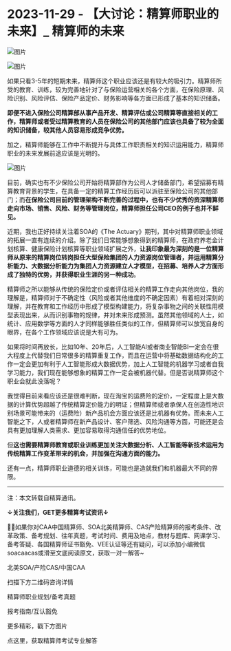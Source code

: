 # 2023-11-29 - 【大讨论：精算师职业的未来】_ 精算师的未来

![图片](https://mmbiz.qpic.cn/mmbiz_jpg/mK3FpI9af4kg4PH3You8v1p2s4zAl35ZxNnxg0MdNmVTvH2IJcatox7FnBcNAnYE4JN8ZPBDeK1yLvRwqaptmA/640?wx_fmt=jpeg&tp=webp&wxfrom=5&wx_lazy=1)

![图片](https://mmbiz.qpic.cn/mmbiz_gif/mK3FpI9af4kg4PH3You8v1p2s4zAl35ZQkpnCFrL4sxibTsCHduia44N0WRpw0ibe62rGfxowYB0ZzQROPDAlhh3Q/640?wx_fmt=gif&tp=webp&wxfrom=5&wx_lazy=1)

如果只看3-5年的短期未来，精算师这个职业应该还是有较大的吸引力。精算师所受的教育、训练，较为完善地针对了与保险运营相关的各个方面，在保险原理、风险识别、风险评估、保险产品定价、财务影响等各方面已形成了基本的知识储备。

**即便不进入保险公司精算部从事产品开发、精算评估或公司精算等直接相关的工作，精算师或者受过精算教育的人员在保险公司的其他部门应该也具备了较为全面的知识储备，较其他人员容易形成竞争优势。**

加之，精算师能够在工作中不断提升与具体工作职责相关的知识运用能力，精算师职业的未来发展前途应该是光明的。

![图片](https://mmbiz.qpic.cn/sz_mmbiz_jpg/mK3FpI9af4kd7pxlDyYE4736NXnBLHtezFOmtbCsSyZfjNMibWumBOVd83UqQDTnTtgIdxzsF1apHSktOmefRiag/640?wx_fmt=jpeg&from=appmsg&tp=webp&wxfrom=5&wx_lazy=1)

目前，确实也有不少保险公司开始将精算部作为公司人才储备部门，希望招募有精算教育背景的学生，在具备一定的精算工作经历后可以派驻至保险公司的其他部门；而**在保险公司目前的管理架构不断完善的过程中，也有不少优秀的资深精算师走向市场、销售、风险、财务等管理岗位，精算师担任公司CEO的例子也并不鲜见。**

近期，我也正好持续关注着SOA的《The Actuary》期刊，其中对精算师职业领域的拓展一直有连续的介绍。除了我们日常能够想象得到的精算师，在政府养老金计划核算、健康保险计划核算等职业领域扩展之外，**让我印象最为深刻的是一位精算师从原来的精算岗位转岗担任大型保险集团的人力资源岗位管理者，并运用精算分析能力、大数据分析能力为集团人力资源建立人才模型，在招募、培养人才方面形成了独特的优势，并获得职业生涯的另一种成功**。

精算师之所以能够从传统的保险定价或者评估相关的精算工作走向其他岗位，我的理解是，精算师对于不确定性（风险或者其他维度的不确定因素）有着相对深刻的理解，并在教育和工作经历中形成了模型构建能力，将复杂事物之间的关联性用模型表现出来，从而识别事物的规律，并对未来形成预测。虽然其他领域的人士，如统计、应用数学等方面的人才同样能够胜任类似的工作，但精算师可以放宽自身的眼界，在各个工作领域应该说是大有可为。


如果将时间再放长，比如10年、20年后，人工智能AI或者商业智能BI一定会在很大程度上代替我们日常很多的精算重复工作，而且在运营中将基础数据结构化的工作一定会更加有利于人工智能形成大数据优势，加上人工智能的机器学习或者自我学习能力，我们现在能够想象的精算工作一定会被机器代替。但是否说精算师这个职业会就此没落呢？

我觉得目前来看应该还是很难判断，现在淘宝的运费险的定价，一定程度上是大数据的计算优势超越了传统精算定价能力的明证；但精算师或者承保人在创造性地识别场景可能带来的（运费险）新产品机会方面应该还是比机器有优势。而未来人工智能之下，人或者精算师在新产品设计、客户筛选、风险沟通等方面，可能还是会具有更加理解人类需求、更加容易取得沟通信任的优势地位。

但**这也需要精算师教育或职业训练更加关注大数据分析、人工智能等新技术运用为传统精算工作变革带来的机会，并加强在沟通方面的能力。**

还有一点，精算师职业道德的相关训练，可能也是造就我们和机器最大不同的界限。

----------------------------

注：本文转载自精算通讯。

**↓关注我们，GET更多精算考试资讯↓**

💁‍♀️如果你对CAA中国精算师、SOA北美精算师、CAS产险精算师的报考条件、改革政策、备考规划、往年真题，考试时间、费用及地点，教材与题库、网课学习、备考答疑、各国精算师证书豁免、VEE认证等还有疑问，可以添加小编微信soacaacas或滑至文底阅读原文，获取一对一解答~

北美SOA/产险CAS/中国CAA

扫描下方二维码咨询详情


精算师职业规划/备考真题

报考指南/互认豁免



更多精彩，戳下方图片


[](http://mp.weixin.qq.com/s?__biz=Mzg5ODgxNDE0NQ==&mid=2247496095&idx=1&sn=1652ad043d7583602c430bfc3007aac3&chksm=c05e6831f729e127b771f250531ddbc5e5fa382e199b4a6f49c73a6c8a3b21102ab8fe3e879f&scene=21#wechat_redirect)

[](http://mp.weixin.qq.com/s?__biz=Mzg5ODgxNDE0NQ==&mid=2247493501&idx=1&sn=7620e474746373a659fe5ef89fbb7cd2&chksm=c05e7ed3f729f7c511ae682b3857e983df48e50f8605ed66cb2ef2297a4871ede24978a97033&scene=21#wechat_redirect)

[](http://mp.weixin.qq.com/s?__biz=Mzg5ODgxNDE0NQ==&mid=2247485880&idx=1&sn=0ba2bf0e4451dec32a929e06b118121c&chksm=c05d9016f72a1900fe9894195b322250dec7c7456ca30c5cce94ae6819d30bc65094e2e2719d&scene=21#wechat_redirect)

[](http://mp.weixin.qq.com/s?__biz=Mzg5ODgxNDE0NQ==&mid=2247483716&idx=1&sn=e1df2885756e4f4a72d0567ffa4690bb&chksm=c05d98eaf72a11fca6a29c8eb62754a0b92898373d1de868332308fafe026d4c456fc0f4653f&scene=21#wechat_redirect)

[](http://mp.weixin.qq.com/s?__biz=Mzg5ODgxNDE0NQ==&mid=2247484305&idx=1&sn=faae400b6a109a99b390d9cf3b2e4c29&chksm=c05d9a3ff72a1329c36d211fdd502501b728c1692d079cf95ee41fd0269002f7c72cffff1ad0&scene=21#wechat_redirect)




点这里，获取精算师考试专业解答